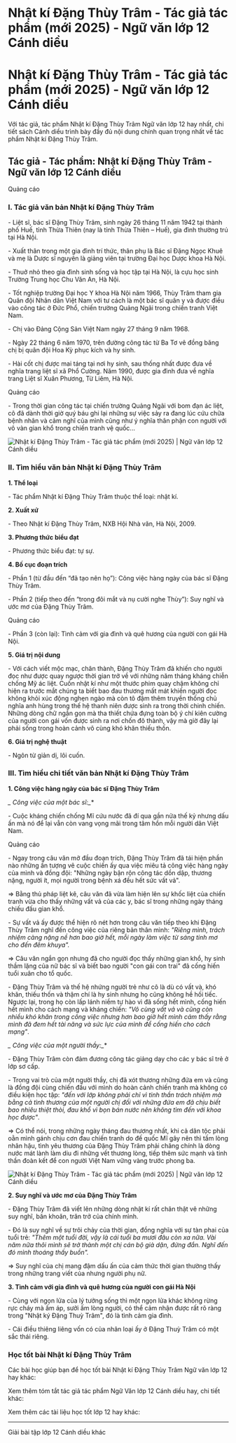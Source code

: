 # Nhật kí Đặng Thùy Trâm - Tác giả tác phẩm (mới 2025) - Ngữ văn lớp 12 Cánh diều

# Nhật kí Đặng Thùy Trâm - Tác giả tác phẩm (mới 2025) - Ngữ văn lớp 12 Cánh diều

Với tác giả, tác phẩm Nhật kí Đặng Thùy Trâm Ngữ văn lớp 12 hay nhất, chi tiết sách Cánh diều trình bày đầy đủ nội dung chính quan trọng nhất về tác phẩm Nhật kí Đặng Thùy Trâm.

## Tác giả - Tác phẩm: Nhật kí Đặng Thùy Trâm - Ngữ văn lớp 12 Cánh diều

Quảng cáo

### **I. Tác giả văn bản Nhật kí Đặng Thùy Trâm**

\- Liệt sĩ, bác sĩ Đặng Thùy Trâm, sinh ngày 26 tháng 11 năm 1942 tại thành phố Huế, tỉnh Thừa Thiên (nay là tỉnh Thừa Thiên – Huế), gia đình thường trú tại Hà Nội.

\- Xuất thân trong một gia đình trí thức, thân phụ là Bác sĩ Đặng Ngọc Khuê và mẹ là Dược sĩ nguyên là giảng viên tại trường Đại học Dược khoa Hà Nội.

\- Thuở nhỏ theo gia đình sinh sống và học tập tại Hà Nội, là cựu học sinh Trường Trung học Chu Văn An, Hà Nội.

\- Tốt nghiệp trường Đại học Y khoa Hà Nội năm 1966, Thùy Trâm tham gia Quân đội Nhân dân Việt Nam với tư cách là một bác sĩ quân y và được điều vào công tác ở Đức Phổ, chiến trường Quảng Ngãi trong chiến tranh Việt Nam.

\- Chị vào Đảng Cộng Sản Việt Nam ngày 27 tháng 9 năm 1968.

\- Ngày 22 tháng 6 năm 1970, trên đường công tác từ Ba Tơ vê đồng băng chị bị quân đội Hoa Kỳ phục kích và hy sinh.

\- Hài cốt chị được mai táng tại nơi hy sinh, sau thống nhất được đưa về nghĩa trang liệt sĩ xã Phổ Cường. Năm 1990, được gia đình đưa về nghĩa trang Liệt sĩ Xuân Phương, Từ Liêm, Hà Nội.

Quảng cáo

\- Trong thời gian công tác tại chiến trường Quảng Ngãi với bom đạn ác liệt, cô đã dành thời giờ quý báu ghi lại những sự việc sảy ra đang lúc cứu chữa bệnh nhân và cảm nghĩ của mình cũng như ý nghĩa thân phận con người với vô vàn gian khổ trong chiến tranh vệ quốc...

![Nhật kí Đặng Thùy Trâm - Tác giả tác phẩm \(mới 2025\) | Ngữ văn lớp 12 Cánh diều](https://vietjack.com/soan-van-lop-12-cd/images/tac-gia-tac-pham-nhat-li-dang-thuy-tram-235935.PNG)

### **II. Tìm hiểu văn bản Nhật kí Đặng Thùy Trâm**

**1\. Thể loại**

\- Tác phẩm Nhật kí Đặng Thùy Trâm thuộc thể loại: nhật kí.

**2\. Xuất xứ**

\- Theo Nhật kí Đặng Thùy Trâm, NXB Hội Nhà văn, Hà Nội, 2009.

**3\. Phương thức biểu đạt**

\- Phương thức biểu đạt: tự sự.

**4\. Bố cục đoạn trích**

\- Phần 1 (từ đầu đến “đã tạo nên họ”): Công việc hàng ngày của bác sĩ Đặng Thùy Trâm.

\- Phần 2 (tiếp theo đến “trong đôi mắt và nụ cười nghe Thùy”): Suy nghĩ và ước mơ của Đặng Thùy Trâm.

Quảng cáo

\- Phần 3 (còn lại): Tình cảm với gia đình và quê hương của người con gái Hà Nội.

**5\. Giá trị nội dung**

\- Với cách viết mộc mạc, chân thành, Đặng Thùy Trâm đã khiến cho người đọc như được quay ngược thời gian trở về với những năm tháng kháng chiễn chống Mỹ ác liệt. Cuốn nhật kí như một thước phim quay chậm không chỉ hiện ra trước mắt chúng ta biết bao đau thương mất mát khiến người đọc không khỏi xúc động nghẹn ngào mà còn tô đậm thêm truyền thống chủ nghĩa anh hùng trong thế hệ thanh niên được sinh ra trong thời chinh chiến. Những dòng chữ ngắn gọn mà tha thiết chứa đựng toàn bộ ý chí kiên cường của người con gái vốn được sinh ra nơi chốn đô thành, vậy mà giờ đây lại phải sống trong hoàn cảnh vô cùng khó khăn thiếu thốn.

**6\. Giá trị nghệ thuật**

\- Ngôn từ giản dị, lôi cuốn.

### **III. Tìm hiểu chi tiết văn bản Nhật kí Đặng Thùy Trâm**

**1\. Công việc hàng ngày của bác sĩ Đặng Thùy Trâm**

**_* Công việc của một bác sĩ:_**

\- Cuộc kháng chiến chống Mĩ cứu nước đã đí qua gần nửa thế kỷ nhưng dấu ấn mà nó để lại vẫn còn vang vọng mãi trong tâm hồn mỗi người dân Việt Nam.

Quảng cáo

\- Ngay trong câu văn mở đầu đoạn trích, Đặng Thùy Trâm đã tái hiện phần nào những ấn tượng vê cuộc chiến ấy qua việc miêu tả công việc hàng ngày của mình và đồng đội: "Những ngày bận rộn công tác dồn dập, thương nặng, người ít, mọi người trong bệnh xá đều hết sức vất vả".

=> Bằng thủ pháp liệt kê, câu văn đã vừa làm hiện lên sự khốc liệt của chiến tranh vừa cho thấy những vất vả của các y, bác sĩ trong những ngày tháng chiếu đấu gian khổ.

\- Sự vất vả ấy được thể hiện rõ nét hơn trong câu văn tiếp theo khi Đặng Thùy Trâm nghĩ đến công việc của riêng bản thân mình: _"Riêng mình, trách nhiệm càng nặng nề hơn bao giờ hết, mỗi ngày làm việc từ sáng tinh mơ cho đến đêm khuya"._

=> Câu văn ngắn gọn nhưng đã cho người đọc thấy những gian khổ, hy sinh thầm lặng của nữ bác sĩ và biết bao người "con gái con trai" đã cống hiến tuổi xuân cho tổ quốc.

\- Đặng Thùy Trâm và thế hệ nhứng người trẻ như cô là dù có vất và, khó khăn, thiếu thốn và thậm chí là hy sinh nhưng họ cũng không hề hối tiếc. Ngược lại, trong họ còn lấp lánh niềm tự hào vì đã sống hết mình, cống hiến hết mình cho cách mạng và kháng chiến: _"Vô cùng vất vả và cũng còn nhiều khó khăn trong công việc nhưng hơn bao giờ hết mình cảm thấy rằng mình đã đem hết tài năng và sức lực của mình để cống hiến cho cách mạng"_.

**_* Công việc của một người thầy:_**

\- Đặng Thùy Trâm còn đảm đương công tác giảng dạy cho các y bác sĩ trẻ ở lớp sơ cấp.

\- Trong vai trò của một người thầy, chị đã xót thương những đứa em và cũng là đồng đội cùng chiến đấu với mình do hoàn cảnh chiến tranh mà không có điều kiện học tập: _"đến với lớp không phải chỉ vì tinh thần trách nhiệm mà bằng cả tình thương của một người chị đối với những đứa em đã chịu biết bao nhiêu thiệt thòi, đau khổ vì bọn bán nước nên không tìm đến với khoa học được"_.

=> Có thể nói, trong những ngày tháng đau thương nhất, khi cả dân tộc phải oằn mình gánh chịu cơn đau chiến tranh do đế quốc Mĩ gây nên thì tấm lòng nhân hậu, tình yêu thương của Đặng Thùy Trâm phải chăng chính là dòng nước mát lành làm diu đi những vết thương lòng, tiếp thêm sức mạnh và tinh thần đoàn kết để con người Việt Nam vững vàng trước phong ba.

![Nhật kí Đặng Thùy Trâm - Tác giả tác phẩm \(mới 2025\) | Ngữ văn lớp 12 Cánh diều](https://vietjack.com/soan-van-lop-12-cd/images/tac-gia-tac-pham-nhat-li-dang-thuy-tram-235936.PNG)

**2\. Suy nghĩ và ước mơ của Đặng Thùy Trâm**

\- Đặng Thùy Trâm đã viết lên những dòng nhật kí rất chân thật vê những suy nghĩ, băn khoăn, trăn trở của chính mình.

\- Đó là suy nghĩ về sự trôi chảy của thời gian, đồng nghĩa với sự tàn phai của tuổi trẻ: _"Thêm một tuổi đời, vậy là cái tuổi ba mươi đâu còn xa nữa. Vài năm nữa thôi mình sẽ trở thành một chị cán bộ già dặn, đứng đắn. Nghĩ đến đó mình thoáng thấy buồn"._

=> Suy nghĩ của chị mang đậm dấu ấn của cảm thức thời gian thường thấy trong những trang viết của nhưng người phụ nữ.

**3\. Tình cảm với gia đình và quê hương của người con gái Hà Nội**

\- Cùng với ngọn lửa của lý tưởng sống thì một ngọn lửa khác không rừng rực cháy mà ấm áp, sưởi ấm lòng người, có thể cảm nhận được rất rõ ràng trong "Nhật ký Đặng Thuỳ Trâm", đó là tình cảm gia đình.

\- Cái điều thiêng liêng vốn có của nhân loại ấy ở Đặng Thuỳ Trâm có một sắc thái riêng.

### **Học tốt bài Nhật kí Đặng Thùy Trâm**

Các bài học giúp bạn để học tốt bài Nhật kí Đặng Thùy Trâm Ngữ văn lớp 12 hay khác:

Xem thêm tóm tắt tác giả tác phẩm Ngữ Văn lớp 12 Cánh diều hay, chi tiết khác:

Xem thêm các tài liệu học tốt lớp 12 hay khác:

* * *

Giải bài tập lớp 12 Cánh diều khác
